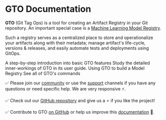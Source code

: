 # GTO Documentation

**GTO** (Git Tag Ops) is a tool for creating an Artifact Registry in your Git
repository. An important special case is a
[Machine Learning Model Registry](/doc/use-cases/model-registry).

Such a registry serves as a centralized place to store and operationalize your
artifacts along with their metadata; manage artifact's life-cycle, versions &
releases, and easily automate tests and deployments using GitOps.

<cards>

  <card href="/doc/gto/get-started" heading="Get Started">
    A step-by-step introduction into basic GTO features
  </card>

  <card href="/doc/gto/user-guide" heading="User Guide">
    Study the detailed inner-workings of GTO in its user guide.
  </card>

  <card href="/doc/use-cases/model-registry" heading="Use Cases">
    Using GTO to build a Model Registry
  </card>

  <card href="/doc/gto/command-reference" heading="Command Reference">
    See all of GTO's commands
  </card>

</cards>

✅ Please join our [community](https://dvc.org/community) or use the
[support](https://dvc.org/support) channels if you have any questions or need
specific help. We are very responsive ⚡.

✅ Check out our [GitHub repository](https://github.com/iterative/gto) and give
us a ⭐ if you like the project!

✅ Contribute to GTO [on GitHub](https://github.com/iterative/gto) or help us
improve this
[documentation](https://github.com/iterative/mlem.ai/tree/main/content/docs/gto)
🙏.
